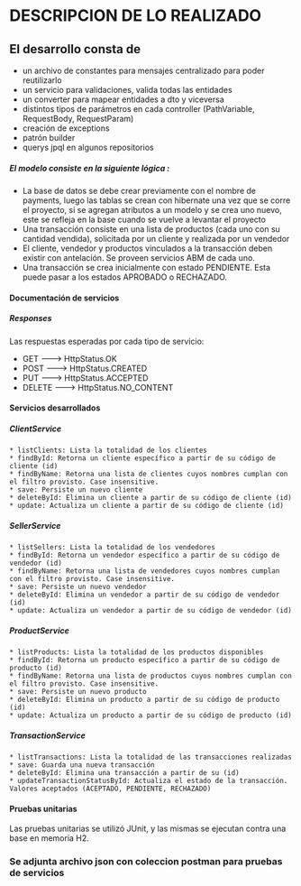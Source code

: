 # DESCRIPCION DE LO REALIZADO

## El desarrollo consta de
* un archivo de constantes para mensajes centralizado para poder reutilizarlo
* un servicio para validaciones, valida todas las entidades
* un converter para mapear entidades a dto y viceversa
* distintos tipos de parámetros en cada controller (PathVariable, RequestBody, RequestParam)
* creación de exceptions
* patrón builder
* querys jpql en algunos repositorios



##### El modelo consiste en la siguiente lógica :
* La base de datos se debe crear previamente con el nombre de payments, luego las tablas se crean con hibernate una vez que se corre el proyecto, si se agregan atributos a un modelo y se crea uno nuevo, este se refleja en la base cuando se vuelve a levantar el proyecto
* Una transacción consiste en una lista de productos (cada uno con su cantidad vendida), solicitada por un cliente y realizada por un vendedor
* El cliente, vendedor y productos vinculados a la transacción deben existir con antelación. Se proveen servicios ABM de cada uno.
* Una transacción se crea inicialmente con estado PENDIENTE. Esta puede pasar a los estados APROBADO o RECHAZADO.


#### Documentación de servicios

##### Responses
Las respuestas esperadas por cada tipo de servicio:

* GET ---> HttpStatus.OK
* POST ---> HttpStatus.CREATED
* PUT ---> HttpStatus.ACCEPTED
* DELETE ---> HttpStatus.NO_CONTENT

#### Servicios desarrollados
##### ClientService
    * listClients: Lista la totalidad de los clientes
    * findById: Retorna un cliente específico a partir de su código de cliente (id)
    * findByName: Retorna una lista de clientes cuyos nombres cumplan con el filtro provisto. Case insensitive.
    * save: Persiste un nuevo cliente
    * deleteById: Elimina un cliente a partir de su código de cliente (id)
    * update: Actualiza un cliente a partir de su código de cliente (id)

##### SellerService
    * listSellers: Lista la totalidad de los vendedores
    * findById: Retorna un vendedor específico a partir de su código de vendedor (id)
    * findByName: Retorna una lista de vendedores cuyos nombres cumplan con el filtro provisto. Case insensitive.
    * save: Persiste un nuevo vendedor
    * deleteById: Elimina un vendedor a partir de su código de vendedor (id)
    * update: Actualiza un vendedor a partir de su código de vendedor (id)

##### ProductService
    * listProducts: Lista la totalidad de los productos disponibles
    * findById: Retorna un producto específico a partir de su código de producto (id)
    * findByName: Retorna una lista de productos cuyos nombres cumplan con el filtro provisto. Case insensitive.
    * save: Persiste un nuevo producto
    * deleteById: Elimina un producto a partir de su código de producto (id)
    * update: Actualiza un producto a partir de su código de producto (id)

##### TransactionService
    * listTransactions: Lista la totalidad de las transacciones realizadas
    * save: Guarda una nueva transacción
    * deleteById: Elimina una transacción a partir de su (id)
    * updateTransactionStatusById: Actualiza el estado de la transacción. Valores aceptados (ACEPTADO, PENDIENTE, RECHAZADO)
    
    
#### Pruebas unitarias 
Las pruebas unitarias se utilizó JUnit, y las mismas se ejecutan contra una base en memoria H2.

### Se adjunta archivo json con coleccion postman para pruebas de servicios 
    
